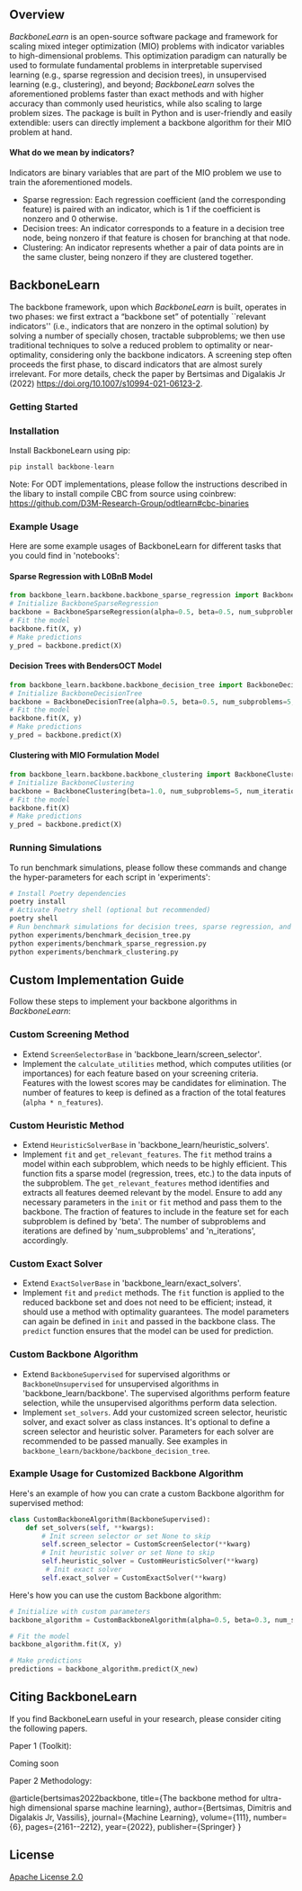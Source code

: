 
## Overview
*BackboneLearn* is an open-source software package and framework for scaling mixed integer optimization (MIO) problems with indicator variables to high-dimensional problems. This optimization paradigm can naturally be used to formulate fundamental problems in interpretable supervised learning (e.g., sparse regression and decision trees), in unsupervised learning (e.g., clustering), and beyond; *BackboneLearn* solves the aforementioned problems faster than exact methods and with higher accuracy than commonly used heuristics, while also scaling to large problem sizes. The package is built in Python and is user-friendly and easily extendible: users can directly implement a backbone algorithm for their MIO problem at hand.

#### What do we mean by indicators?
Indicators are binary variables that are part of the MIO problem we use to train the aforementioned models.
-  Sparse regression: Each regression coefficient (and the corresponding feature) is paired with an indicator, which is 1 if the coefficient is nonzero and 0 otherwise.
-  Decision trees: An indicator corresponds to a feature in a decision tree node, being nonzero if that feature is chosen for branching at that node.
-  Clustering: An indicator represents whether a pair of data points are in the same cluster, being nonzero if they are clustered together.

## BackboneLearn
The backbone framework, upon which *BackboneLearn* is built, operates in two phases: we first extract a “backbone set” of potentially ``relevant indicators'' (i.e., indicators that are nonzero in the optimal solution) by solving a number of specially chosen, tractable subproblems; we then use traditional techniques to solve a reduced problem to optimality or near-optimality, considering only the backbone indicators. A screening step often proceeds the first phase, to discard indicators that are almost surely irrelevant. For more details, check the paper by Bertsimas and Digalakis Jr (2022) <https://doi.org/10.1007/s10994-021-06123-2>.

### Getting Started
### Installation
Install BackboneLearn using pip:
```python
pip install backbone-learn
```
Note: For ODT implementations, please follow the instructions described in the libary to install compile CBC from source using coinbrew: https://github.com/D3M-Research-Group/odtlearn#cbc-binaries

### Example Usage
Here are some example usages of BackboneLearn for different tasks that you could find in 'notebooks':

#### Sparse Regression with L0BnB Model
```python
from backbone_learn.backbone.backbone_sparse_regression import BackboneSparseRegression
# Initialize BackboneSparseRegression
backbone = BackboneSparseRegression(alpha=0.5, beta=0.5, num_subproblems=5, num_iterations=1, lambda_2=0.001, max_nonzeros=10)
# Fit the model
backbone.fit(X, y)
# Make predictions
y_pred = backbone.predict(X)
```

#### Decision Trees with BendersOCT Model
```python
from backbone_learn.backbone.backbone_decision_tree import BackboneDecisionTree
# Initialize BackboneDecisionTree
backbone = BackboneDecisionTree(alpha=0.5, beta=0.5, num_subproblems=5, num_iterations=1, depth=3, _lambda=0.5)
# Fit the model
backbone.fit(X, y)
# Make predictions
y_pred = backbone.predict(X)
```

#### Clustering with MIO Formulation Model
```python
from backbone_learn.backbone.backbone_clustering import BackboneClustering
# Initialize BackboneClustering
backbone = BackboneClustering(beta=1.0, num_subproblems=5, num_iterations=1, n_clusters=5)
# Fit the model
backbone.fit(X)
# Make predictions
y_pred = backbone.predict(X)
```

### Running Simulations
To run benchmark simulations, please follow these commands and change the hyper-parameters for each script in 'experiments':

```bash
# Install Poetry dependencies
poetry install
# Activate Poetry shell (optional but recommended)
poetry shell
# Run benchmark simulations for decision trees, sparse regression, and clustering
python experiments/benchmark_decision_tree.py
python experiments/benchmark_sparse_regression.py
python experiments/benchmark_clustering.py
```

## Custom Implementation Guide
Follow these steps to implement your backbone algorithms in *BackboneLearn*:
### Custom Screening Method
-  Extend `ScreenSelectorBase` in 'backbone_learn/screen_selector'.
-  Implement the `calculate_utilities` method, which computes utilities (or importances) for each feature based on your screening criteria. Features with the lowest scores may be candidates for elimination. The number of features to keep is defined as a fraction of the total features (`alpha * n_features`).

### Custom Heuristic Method
-  Extend `HeuristicSolverBase` in 'backbone_learn/heuristic_solvers'.
-  Implement `fit` and `get_relevant_features`. The `fit` method trains a model within each subproblem, which needs to be highly efficient. This function fits a sparse model (regression, trees, etc.) to the data inputs of the subproblem. The `get_relevant_features` method identifies and extracts all features deemed relevant by the model. Ensure to add any necessary parameters in the `init` or `fit` method and pass them to the backbone. The fraction of features to include in the feature set for each subproblem is defined by 'beta'. The number of subproblems and iterations are defined by 'num_subproblems' and 'n_iterations', accordingly.

### Custom Exact Solver
-  Extend `ExactSolverBase` in 'backbone_learn/exact_solvers'.
-  Implement `fit` and `predict` methods. The `fit` function is applied to the reduced backbone set and does not need to be efficient; instead, it should use a method with optimality guarantees. The model parameters can again be defined in `init` and passed in the backbone class. The `predict` function ensures that the model can be used for prediction.

### Custom Backbone Algorithm
-  Extend `BackboneSupervised` for supervised algorithms or `BackboneUnsupervised` for unsupervised algorithms in 'backbone_learn/backbone'. The supervised algorithms perform feature selection, while the unsupervised algorithms perform data selection.
-  Implement `set_solvers`. Add your customized screen selector, heuristic solver, and exact solver as class instances. It's optional to define a screen selector and heuristic solver. Parameters for each solver are recommended to be passed manually. See examples in `backbone_learn/backbone/backbone_decision_tree`.

### Example Usage for Customized Backbone Algorithm
Here's an example of how you can crate a custom Backbone algorithm for supervised method:
```python
class CustomBackboneAlgorithm(BackboneSupervised):
    def set_solvers(self, **kwargs):
        # Init screen selector or set None to skip
        self.screen_selector = CustomScreenSelector(**kwarg)
        # Init heuristic solver or set None to skip
        self.heuristic_solver = CustomHeuristicSolver(**kwarg)
         # Init exact solver
        self.exact_solver = CustomExactSolver(**kwarg)
```
Here's how you can use the custom Backbone algorithm:
```python
# Initialize with custom parameters
backbone_algorithm = CustomBackboneAlgorithm(alpha=0.5, beta=0.3, num_subproblems=3,**kwarg)

# Fit the model
backbone_algorithm.fit(X, y)

# Make predictions
predictions = backbone_algorithm.predict(X_new)
```

## Citing BackboneLearn
If you find BackboneLearn useful in your research, please consider citing the following papers.

Paper 1 (Toolkit):

Coming soon

Paper 2 Methodology:

@article{bertsimas2022backbone,
  title={The backbone method for ultra-high dimensional sparse machine learning},
  author={Bertsimas, Dimitris and Digalakis Jr, Vassilis},
  journal={Machine Learning},
  volume={111},
  number={6},
  pages={2161--2212},
  year={2022},
  publisher={Springer}
}

## License
[Apache License 2.0](LICENSE)
